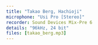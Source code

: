 ```yaml
---
title: "Takao Berg, Hachioji"
microphone: "Usi Pro [Stereo]"
recorder: Sound Devices Mix-Pre 6
details: "96kHz, 24 bit"
files: [takao_berg.mp3]
---
```


